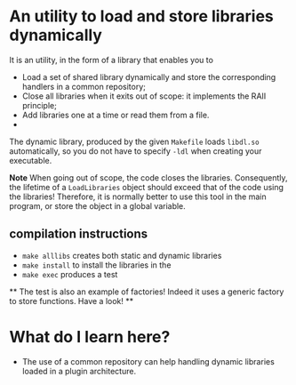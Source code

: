 # An utility to load and store libraries dynamically #

It is an utility, in the form of a library that enables you to
- Load a set of shared library dynamically and store the corresponding handlers in a common repository;
- Close all libraries when it exits out of scope: it implements the RAII principle;
- Add libraries one at a time or read them from a file.
- 
The dynamic library, produced by the given `Makefile` loads `libdl.so` automatically, so you do not have to specify `-ldl`  when creating your executable.


**Note** When going out of scope, the code closes the libraries. Consequently, the lifetime of a `LoadLibraries` object should exceed  that of the code using the libraries! Therefore, it is normally better to use this tool in the main program, or store the object in a global variable.
 
 ## compilation instructions ##

- `make alllibs` creates both static and dynamic libraries
- `make install` to install the libraries in the 
- `make exec` produces a test

** The test is also an example of factories! Indeed it uses a generic factory to store functions. Have a look! **


# What do I learn here? #
- The use of a common repository can help handling dynamic libraries loaded in a plugin architecture.
